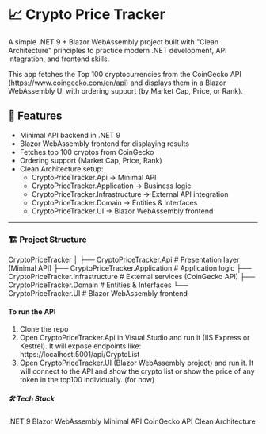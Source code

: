 # 📈 Crypto Price Tracker

A simple .NET 9 + Blazor WebAssembly project built with "Clean Architecture" principles to practice modern .NET development, API integration, and frontend skills.  

This app fetches the Top 100 cryptocurrencies from the CoinGecko API (https://www.coingecko.com/en/api) and displays them in a Blazor WebAssembly UI with ordering support (by Market Cap, Price, or Rank).  

## 🚀 Features
- Minimal API backend in .NET 9  
- Blazor WebAssembly frontend for displaying results  
- Fetches top 100 cryptos from CoinGecko  
- Ordering support (Market Cap, Price, Rank)  
- Clean Architecture setup:
  - CryptoPriceTracker.Api → Minimal API  
  - CryptoPriceTracker.Application → Business logic  
  - CryptoPriceTracker.Infrastructure → External API integration  
  - CryptoPriceTracker.Domain → Entities & Interfaces  
  - CryptoPriceTracker.UI → Blazor WebAssembly frontend  

---

### 🏗️ Project Structure

CryptoPriceTracker
│
├── CryptoPriceTracker.Api # Presentation layer (Minimal API)
├── CryptoPriceTracker.Application # Application logic
├── CryptoPriceTracker.Infrastructure # External services (CoinGecko API)
├── CryptoPriceTracker.Domain # Entities & Interfaces
└── CryptoPriceTracker.UI # Blazor WebAssembly frontend

#### To run the API
1. Clone the repo
2. Open CryptoPriceTracker.Api in Visual Studio and run it (IIS Express or Kestrel). It will expose endpoints like: https://localhost:5001/api/CryptoList
3. Open CryptoPriceTracker.UI (Blazor WebAssembly project) and run it. It will connect to the API and show the crypto list or show the price of any token in the top100 individually. (for now)


##### 🛠️ Tech Stack

.NET 9
Blazor WebAssembly
Minimal API
CoinGecko API
Clean Architecture
